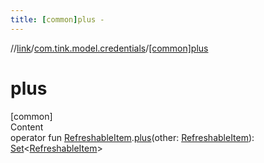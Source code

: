 ```yaml
---
title: [common]plus -
---
```

//[link](../index.md)/[com.tink.model.credentials](index.md)/[[common]plus]([common]plus.md)



# plus  
[common]  
Content  
operator fun [RefreshableItem]([common]-refreshable-item/index.md).[plus]([common]plus.md)(other: [RefreshableItem]([common]-refreshable-item/index.md)): [Set](https://kotlinlang.org/api/latest/jvm/stdlib/kotlin.collections/-set/index.html)<[RefreshableItem]([common]-refreshable-item/index.md)>  



